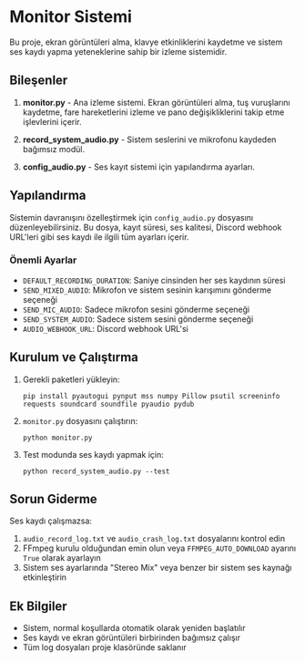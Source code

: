# Monitor Sistemi

Bu proje, ekran görüntüleri alma, klavye etkinliklerini kaydetme ve sistem ses kaydı yapma yeteneklerine sahip bir izleme sistemidir.

## Bileşenler

1. **monitor.py** - Ana izleme sistemi. Ekran görüntüleri alma, tuş vuruşlarını kaydetme, fare hareketlerini izleme ve pano değişikliklerini takip etme işlevlerini içerir.

2. **record_system_audio.py** - Sistem seslerini ve mikrofonu kaydeden bağımsız modül.

3. **config_audio.py** - Ses kayıt sistemi için yapılandırma ayarları.

## Yapılandırma

Sistemin davranışını özelleştirmek için `config_audio.py` dosyasını düzenleyebilirsiniz. Bu dosya, kayıt süresi, ses kalitesi, Discord webhook URL'leri gibi ses kaydı ile ilgili tüm ayarları içerir.

### Önemli Ayarlar

- `DEFAULT_RECORDING_DURATION`: Saniye cinsinden her ses kaydının süresi
- `SEND_MIXED_AUDIO`: Mikrofon ve sistem sesinin karışımını gönderme seçeneği
- `SEND_MIC_AUDIO`: Sadece mikrofon sesini gönderme seçeneği
- `SEND_SYSTEM_AUDIO`: Sadece sistem sesini gönderme seçeneği
- `AUDIO_WEBHOOK_URL`: Discord webhook URL'si

## Kurulum ve Çalıştırma

1. Gerekli paketleri yükleyin:
   ```
   pip install pyautogui pynput mss numpy Pillow psutil screeninfo requests soundcard soundfile pyaudio pydub
   ```

2. `monitor.py` dosyasını çalıştırın:
   ```
   python monitor.py
   ```

3. Test modunda ses kaydı yapmak için:
   ```
   python record_system_audio.py --test
   ```

## Sorun Giderme

Ses kaydı çalışmazsa:

1. `audio_record_log.txt` ve `audio_crash_log.txt` dosyalarını kontrol edin
2. FFmpeg kurulu olduğundan emin olun veya `FFMPEG_AUTO_DOWNLOAD` ayarını `True` olarak ayarlayın
3. Sistem ses ayarlarında "Stereo Mix" veya benzer bir sistem ses kaynağı etkinleştirin

## Ek Bilgiler

- Sistem, normal koşullarda otomatik olarak yeniden başlatılır
- Ses kaydı ve ekran görüntüleri birbirinden bağımsız çalışır
- Tüm log dosyaları proje klasöründe saklanır
